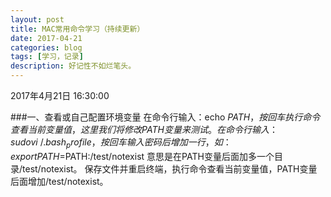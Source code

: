 ```yaml
---
layout: post
title: MAC常用命令学习（持续更新）
date: 2017-04-21
categories: blog
tags: [学习，记录]
description: 好记性不如烂笔头。
---
```




2017年4月21日 16:30:00

###一、查看或自己配置环境变量
在命令行输入：echo $PATH，按回车执行命令查看当前变量值，这里我们将修改PATH变量来测试。
在命令行输入：sudo vi ~/.bash_profile，按回车输入密码后增加一行，如：
export PATH=$PATH:/test/notexist
意思是在PATH变量后面加多一个目录/test/notexist。
保存文件并重启终端，执行命令查看当前变量值，PATH变量后面增加/test/notexist。
